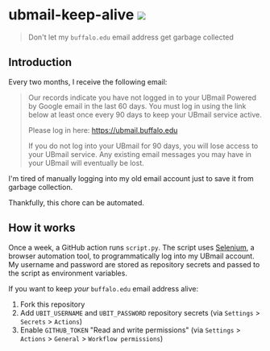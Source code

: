 # ubmail-keep-alive [![](https://github.com/mackorone/ubmail-keep-alive/actions/workflows/main.yml/badge.svg)](https://github.com/mackorone/ubmail-keep-alive/actions/workflows/main.yml)

> Don't let my `buffalo.edu` email address get garbage collected

## Introduction

Every two months, I receive the following email:

> Our records indicate you have not logged in to your UBmail Powered by Google
> email in the last 60 days. You must log in using the link below at least once
> every 90 days to keep your UBmail service active.
>
> Please log in here: https://ubmail.buffalo.edu
>
> If you do not log into your UBmail for 90 days, you will lose access to your
> UBmail service. Any existing email messages you may have in your UBmail will
> eventually be lost.

I'm tired of manually logging into my old email account just to save it from
garbage collection.

Thankfully, this chore can be automated.

## How it works

Once a week, a GitHub action runs `script.py`. The script uses
[Selenium](https://www.selenium.dev/), a browser automation tool, to
programmatically log into my UBmail account. My username and password are
stored as repository secrets and passed to the script as environment variables.

If you want to keep *your* `buffalo.edu` email address alive:
1. Fork this repository
1. Add `UBIT_USERNAME` and `UBIT_PASSWORD` repository secrets (via `Settings` > `Secrets` > `Actions`)
1. Enable `GITHUB_TOKEN` "Read and write permissions" (via `Settings` > `Actions` > `General` > `Workflow permissions`)

